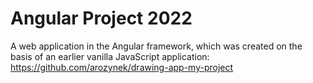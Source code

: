 # Angular Project 2022

A web application in the Angular framework, which was created on the basis of an earlier vanilla JavaScript application: https://github.com/arozynek/drawing-app-my-project
